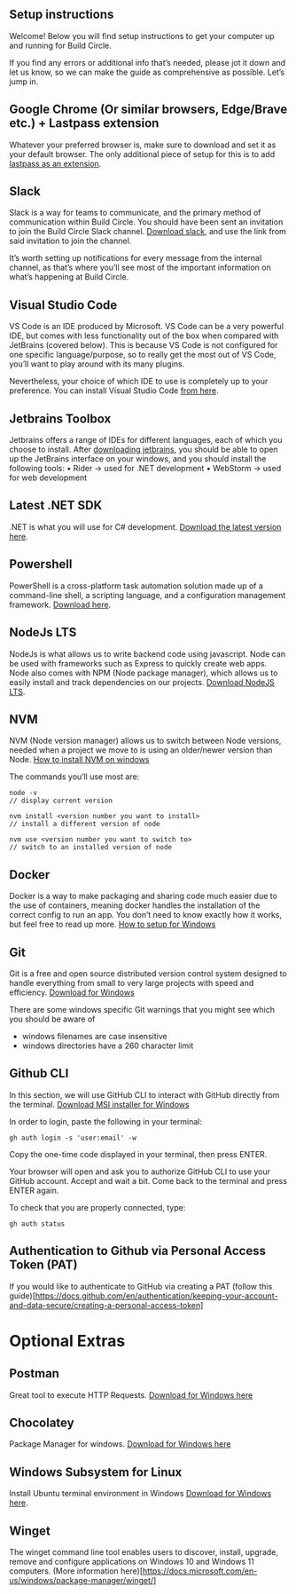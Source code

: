 ## Setup instructions

Welcome! Below you will find setup instructions to get your computer up and running for Build Circle.

If you find any errors or additional info that’s needed, please jot it down and let us know, so we can make the guide as comprehensive as possible. Let’s jump in.

## Google Chrome (Or similar browsers, Edge/Brave etc.) + Lastpass extension

Whatever your preferred browser is, make sure to download and set it as your default browser. The only additional piece of setup for this is to add [lastpass as an extension](https://lastpass.com/misc_download2.php).

## Slack

Slack is a way for teams to communicate, and the primary method of communication within Build Circle. You should have been sent an invitation to join the Build Circle Slack channel. [Download slack](https://slack.com/intl/en-gb/downloads/windows), and use the link from said invitation to join the channel.

It’s worth setting up notifications for every message from the internal channel, as that’s where you’ll see most of the important information on what’s happening at Build Circle.

## Visual Studio Code

VS Code is an IDE produced by Microsoft. VS Code can be a very powerful IDE, but comes with less functionality out of the box when compared with JetBrains (covered below). This is because VS Code is not configured for one specific language/purpose, so to really get the most out of VS Code, you’ll want to play around with its many plugins.

Nevertheless, your choice of which IDE to use is completely up to your preference. You can install Visual Studio Code [from here](https://code.visualstudio.com/download).

## Jetbrains Toolbox

Jetbrains offers a range of IDEs for different languages, each of which you choose to install. After [downloading jetbrains](https://www.jetbrains.com/toolbox-app/), you should be able to open up the JetBrains interface on your windows, and you should install the following tools:
• Rider -> used for .NET development
• WebStorm -> used for web development

## Latest .NET SDK

.NET is what you will use for C# development. [Download the latest version here](https://dotnet.microsoft.com/en-us/download).

## Powershell

PowerShell is a cross-platform task automation solution made up of a command-line shell, a scripting language, and a configuration management framework. [Download here](https://docs.microsoft.com/en-us/powershell/scripting/install/installing-powershell-on-windows?view=powershell-7.2).

## NodeJs LTS

NodeJs is what allows us to write backend code using javascript. Node can be used with frameworks such as Express to quickly create web apps. Node also comes with NPM (Node package manager), which allows us to easily install and track dependencies on our projects. [Download NodeJS LTS](https://nodejs.org/en).

## NVM

NVM (Node version manager) allows us to switch between Node versions, needed when a project we move to is using an older/newer version than Node. [How to install NVM on windows](https://docs.microsoft.com/en-us/windows/dev-environment/javascript/nodejs-on-windows#install-nvm-windows-nodejs-and-npm)

The commands you’ll use most are:

```
node -v
// display current version

nvm install <version number you want to install>
// install a different version of node

nvm use <version number you want to switch to>
// switch to an installed version of node
```

## Docker

Docker is a way to make packaging and sharing code much easier due to the use of containers, meaning docker handles the installation of the correct config to run an app. You don’t need to know exactly how it works, but feel free to read up more.
[How to setup for Windows](https://docs.docker.com/desktop/windows/install/)

## Git

Git is a free and open source distributed version control system designed to handle everything from small to very large projects with speed and efficiency. [Download for Windows](https://git-scm.com/download/win)

There are some windows specific Git warnings that you might see which you should be aware of

- windows filenames are case insensitive
- windows directories have a 260 character limit

## Github CLI

In this section, we will use GitHub CLI to interact with GitHub directly from the terminal. [Download MSI installer for Windows](https://git-scm.com/download/win)

In order to login, paste the following in your terminal:

```
gh auth login -s 'user:email' -w
```

Copy the one-time code displayed in your terminal, then press ENTER.

Your browser will open and ask you to authorize GitHub CLI to use your GitHub account. Accept and wait a bit. Come back to the terminal and press ENTER again.

To check that you are properly connected, type:

```
gh auth status
```

## Authentication to Github via Personal Access Token (PAT)

If you would like to authenticate to GitHub via creating a PAT (follow this guide)[https://docs.github.com/en/authentication/keeping-your-account-and-data-secure/creating-a-personal-access-token]

# Optional Extras

## Postman

Great tool to execute HTTP Requests. [Download for Windows here](https://www.postman.com/downloads/)

## Chocolatey

Package Manager for windows. [Download for Windows here](https://chocolatey.org/install)

## Windows Subsystem for Linux

Install Ubuntu terminal environment in Windows [Download for Windows here](https://www.microsoft.com/en-us/p/ubuntu/9nblggh4msv6?activetab=pivot:overviewtab).

## Winget

The winget command line tool enables users to discover, install, upgrade, remove and configure applications on Windows 10 and Windows 11 computers. (More information here)[https://docs.microsoft.com/en-us/windows/package-manager/winget/]
